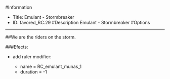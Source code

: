 #Information
 - Title: Emulant - Stormbreaker
 - ID: favored_RC.29
#Description
Emulant - Stormbreaker
#Options

___
##We are the riders on the storm.

###Efects:<ul><li>add ruler modifier:</li><ul><li>name = RC_emulant_munas_1</li><li>duration = -1</li></ul></ul>
